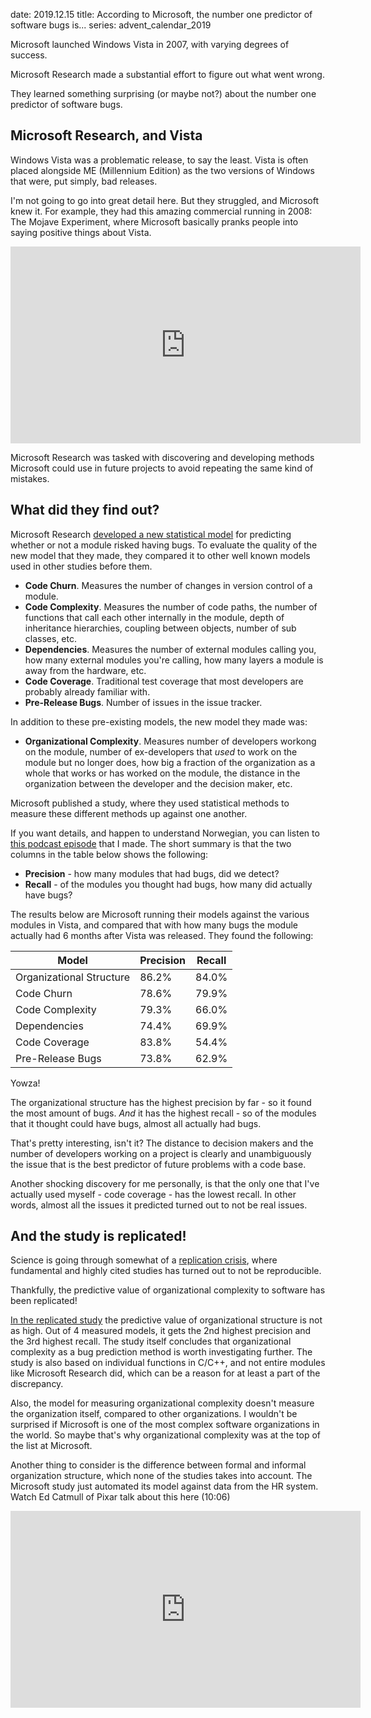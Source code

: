 date: 2019.12.15
title: According to Microsoft, the number one predictor of software bugs is...
series: advent_calendar_2019

Microsoft launched Windows Vista in 2007, with varying degrees of success.

Microsoft Research made a substantial effort to figure out what went wrong.

They learned something surprising (or maybe not?) about the number one predictor of software bugs.

## Microsoft Research, and Vista

Windows Vista was a problematic release, to say the least. Vista is often placed alongside ME (Millennium Edition) as the two versions of Windows that were, put simply, bad releases.

I'm not going to go into great detail here. But they struggled, and Microsoft knew it. For example, they had this amazing commercial running in 2008: The Mojave Experiment, where Microsoft basically pranks people into saying positive things about Vista.

<iframe width="560" height="315" src="https://www.youtube.com/embed/ihorvo2tEuA" frameborder="0" allow="accelerometer; autoplay; encrypted-media; gyroscope; picture-in-picture" allowfullscreen></iframe>

Microsoft Research was tasked with discovering and developing methods Microsoft could use in future projects to avoid repeating the same kind of mistakes.

## What did they find out?

Microsoft Research [developed a new statistical model](https://www.microsoft.com/en-us/research/publication/the-influence-of-organizational-structure-on-software-quality-an-empirical-case-study/) for predicting whether or not a module risked having bugs. To evaluate the quality of the new model that they made, they compared it to other well known models used in other studies before them.

* **Code Churn**. Measures the number of changes in version control of a module.
* **Code Complexity**. Measures the number of code paths, the number of functions that call each other internally in the module, depth of inheritance hierarchies, coupling between objects, number of sub classes, etc.
* **Dependencies**. Measures the number of external modules calling you, how many external modules you're calling, how many layers a module is away from the hardware, etc.
* **Code Coverage**. Traditional test coverage that most developers are probably already familiar with.
* **Pre-Release Bugs**. Number of issues in the issue tracker.

In addition to these pre-existing models, the new model they made was:

* **Organizational Complexity**. Measures number of developers workong on the module, number of ex-developers that _used_ to work on the module but no longer does, how big a fraction of the organization as a whole that works or has worked on the module, the distance in the organization between the developer and the decision maker, etc.

Microsoft published a study, where they used statistical methods to measure these different methods up against one another.

If you want details, and happen to understand Norwegian, you can listen to [this podcast episode](https://utviklingslandet.no/ep/2019-05-08/) that I made. The short summary is that the two columns in the table below shows the following:

* **Precision** - how many modules that had bugs, did we detect?
* **Recall** - of the modules you thought had bugs, how many did actually have bugs?

The results below are Microsoft running their models against the various modules in Vista, and compared that with how many bugs the module actually had 6 months after Vista was released. They found the following:


| Model                    | Precision | Recall |
| -------------------------|-----------|--------|
| Organizational Structure | 86.2%     | 84.0%  |
| Code Churn               | 78.6%     | 79.9%  |
| Code Complexity          | 79.3%     | 66.0%  |
| Dependencies             | 74.4%     | 69.9%  |
| Code Coverage            | 83.8%     | 54.4%  |
| Pre-Release Bugs         | 73.8%     | 62.9%  |

Yowza!

The organizational structure has the highest precision by far - so it found the most amount of bugs. _And_ it has the highest recall - so of the modules that it thought could have bugs, almost all actually had bugs.

That's pretty interesting, isn't it? The distance to decision makers and the number of developers working on a project is clearly and unambiguously the issue that is the best predictor of future problems with a code base.

Another shocking discovery for me personally, is that the only one that I've actually used myself - code coverage - has the lowest recall. In other words, almost all the issues it predicted turned out to not be real issues.

## And the study is replicated!

Science is going through somewhat of a [replication crisis](https://en.wikipedia.org/wiki/Replication_crisis), where fundamental and highly cited studies has turned out to not be reproducible. 

Thankfully, the predictive value of organizational complexity to software has been replicated!

[In the replicated study](http://www.scs.ryerson.ca/~avm/dat/manuscripts/ICSE_2015.pdf) the predictive value of organizational structure is not as high. Out of 4 measured models, it gets the 2nd highest precision and the 3rd highest recall. The study itself concludes that organizational complexity as a bug prediction method is worth investigating further. The study is also based on individual functions in C/C++, and not entire modules like Microsoft Research did, which can be a reason for at least a part of the discrepancy.

Also, the model for measuring organizational complexity doesn't measure the organization itself, compared to other organizations. I wouldn't be surprised if Microsoft is one of the most complex software organizations in the world. So maybe that's why organizational complexity was at the top of the list at Microsoft.

Another thing to consider is the difference between formal and informal organization structure, which none of the studies takes into account. The Microsoft study just automated its model against data from the HR system. Watch Ed Catmull of Pixar talk about this here (10:06)

<iframe width="560" height="315" src="https://www.youtube.com/embed/k2h2lvhzMDc?start=606" frameborder="0" allow="accelerometer; autoplay; encrypted-media; gyroscope; picture-in-picture" allowfullscreen></iframe>